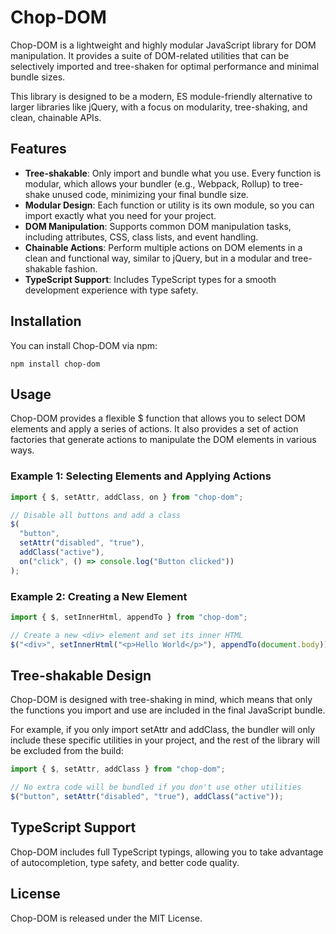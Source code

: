 # Chop-DOM

Chop-DOM is a lightweight and highly modular JavaScript library for DOM manipulation. It provides a suite of DOM-related utilities that can be selectively imported and tree-shaken for optimal performance and minimal bundle sizes.

This library is designed to be a modern, ES module-friendly alternative to larger libraries like jQuery, with a focus on modularity, tree-shaking, and clean, chainable APIs.

## Features

- **Tree-shakable**: Only import and bundle what you use. Every function is modular, which allows your bundler (e.g., Webpack, Rollup) to tree-shake unused code, minimizing your final bundle size.
- **Modular Design**: Each function or utility is its own module, so you can import exactly what you need for your project.
- **DOM Manipulation**: Supports common DOM manipulation tasks, including attributes, CSS, class lists, and event handling.
- **Chainable Actions**: Perform multiple actions on DOM elements in a clean and functional way, similar to jQuery, but in a modular and tree-shakable fashion.
- **TypeScript Support**: Includes TypeScript types for a smooth development experience with type safety.

## Installation

You can install Chop-DOM via npm:

```
npm install chop-dom
```

## Usage

Chop-DOM provides a flexible $ function that allows you to select DOM elements and apply a series of actions. It also provides a set of action factories that generate actions to manipulate the DOM elements in various ways.

### Example 1: Selecting Elements and Applying Actions

```js
import { $, setAttr, addClass, on } from "chop-dom";

// Disable all buttons and add a class
$(
  "button",
  setAttr("disabled", "true"),
  addClass("active"),
  on("click", () => console.log("Button clicked"))
);
```

### Example 2: Creating a New Element

```js
import { $, setInnerHtml, appendTo } from "chop-dom";

// Create a new <div> element and set its inner HTML
$("<div>", setInnerHtml("<p>Hello World</p>"), appendTo(document.body));
```

## Tree-shakable Design

Chop-DOM is designed with tree-shaking in mind, which means that only the functions you import and use are included in the final JavaScript bundle.

For example, if you only import setAttr and addClass, the bundler will only include these specific utilities in your project, and the rest of the library will be excluded from the build:

```js
import { $, setAttr, addClass } from "chop-dom";

// No extra code will be bundled if you don't use other utilities
$("button", setAttr("disabled", "true"), addClass("active"));
```

## TypeScript Support

Chop-DOM includes full TypeScript typings, allowing you to take advantage of autocompletion, type safety, and better code quality.

## License

Chop-DOM is released under the MIT License.
